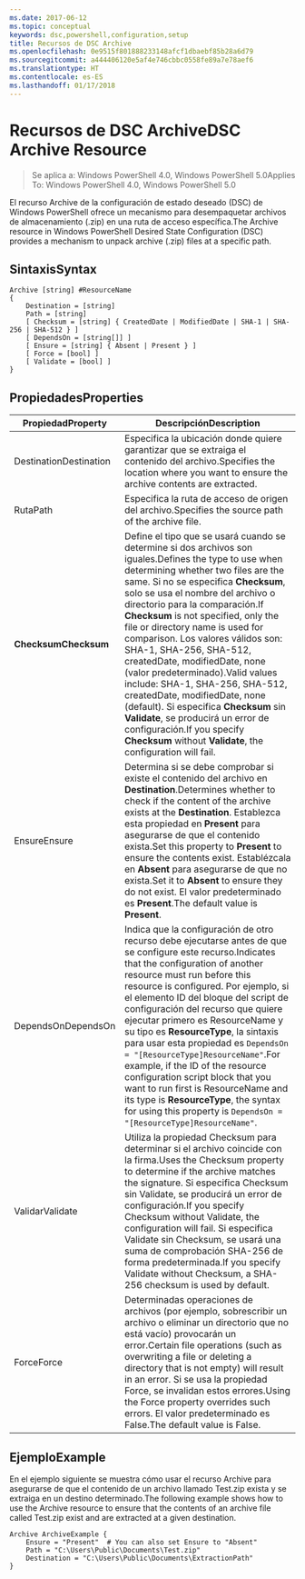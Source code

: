 ```yaml
---
ms.date: 2017-06-12
ms.topic: conceptual
keywords: dsc,powershell,configuration,setup
title: Recursos de DSC Archive
ms.openlocfilehash: 0e9515f801888233148afcf1dbaebf85b28a6d79
ms.sourcegitcommit: a444406120e5af4e746cbbc0558fe89a7e78aef6
ms.translationtype: HT
ms.contentlocale: es-ES
ms.lasthandoff: 01/17/2018
---
```

# <a name="dsc-archive-resource"></a><span data-ttu-id="69732-103">Recursos de DSC Archive</span><span class="sxs-lookup"><span data-stu-id="69732-103">DSC Archive Resource</span></span>

> <span data-ttu-id="69732-104">Se aplica a: Windows PowerShell 4.0, Windows PowerShell 5.0</span><span class="sxs-lookup"><span data-stu-id="69732-104">Applies To: Windows PowerShell 4.0, Windows PowerShell 5.0</span></span>

<span data-ttu-id="69732-105">El recurso Archive de la configuración de estado deseado (DSC) de Windows PowerShell ofrece un mecanismo para desempaquetar archivos de almacenamiento (.zip) en una ruta de acceso específica.</span><span class="sxs-lookup"><span data-stu-id="69732-105">The Archive resource in Windows PowerShell Desired State Configuration (DSC) provides a mechanism to unpack archive (.zip) files at a specific path.</span></span>

## <a name="syntax"></a><span data-ttu-id="69732-106">Sintaxis</span><span class="sxs-lookup"><span data-stu-id="69732-106">Syntax</span></span>
```MOF
Archive [string] #ResourceName
{
    Destination = [string]
    Path = [string]
    [ Checksum = [string] { CreatedDate | ModifiedDate | SHA-1 | SHA-256 | SHA-512 } ]
    [ DependsOn = [string[]] ]
    [ Ensure = [string] { Absent | Present } ]
    [ Force = [bool] ]
    [ Validate = [bool] ]
}
```

## <a name="properties"></a><span data-ttu-id="69732-107">Propiedades</span><span class="sxs-lookup"><span data-stu-id="69732-107">Properties</span></span>

|  <span data-ttu-id="69732-108">Propiedad</span><span class="sxs-lookup"><span data-stu-id="69732-108">Property</span></span>  |  <span data-ttu-id="69732-109">Descripción</span><span class="sxs-lookup"><span data-stu-id="69732-109">Description</span></span>   |
|---|---|
| <span data-ttu-id="69732-110">Destination</span><span class="sxs-lookup"><span data-stu-id="69732-110">Destination</span></span>| <span data-ttu-id="69732-111">Especifica la ubicación donde quiere garantizar que se extraiga el contenido del archivo.</span><span class="sxs-lookup"><span data-stu-id="69732-111">Specifies the location where you want to ensure the archive contents are extracted.</span></span>|
| <span data-ttu-id="69732-112">Ruta</span><span class="sxs-lookup"><span data-stu-id="69732-112">Path</span></span>| <span data-ttu-id="69732-113">Especifica la ruta de acceso de origen del archivo.</span><span class="sxs-lookup"><span data-stu-id="69732-113">Specifies the source path of the archive file.</span></span>|
| <span data-ttu-id="69732-114">__Checksum__</span><span class="sxs-lookup"><span data-stu-id="69732-114">__Checksum__</span></span>| <span data-ttu-id="69732-115">Define el tipo que se usará cuando se determine si dos archivos son iguales.</span><span class="sxs-lookup"><span data-stu-id="69732-115">Defines the type to use when determining whether two files are the same.</span></span> <span data-ttu-id="69732-116">Si no se especifica __Checksum__, solo se usa el nombre del archivo o directorio para la comparación.</span><span class="sxs-lookup"><span data-stu-id="69732-116">If __Checksum__ is not specified, only the file or directory name is used for comparison.</span></span> <span data-ttu-id="69732-117">Los valores válidos son: SHA-1, SHA-256, SHA-512, createdDate, modifiedDate, none (valor predeterminado).</span><span class="sxs-lookup"><span data-stu-id="69732-117">Valid values include: SHA-1, SHA-256, SHA-512, createdDate, modifiedDate, none (default).</span></span> <span data-ttu-id="69732-118">Si especifica __Checksum__ sin __Validate__, se producirá un error de configuración.</span><span class="sxs-lookup"><span data-stu-id="69732-118">If you specify __Checksum__ without __Validate__, the configuration will fail.</span></span>|
| <span data-ttu-id="69732-119">Ensure</span><span class="sxs-lookup"><span data-stu-id="69732-119">Ensure</span></span>| <span data-ttu-id="69732-120">Determina si se debe comprobar si existe el contenido del archivo en __Destination__.</span><span class="sxs-lookup"><span data-stu-id="69732-120">Determines whether to check if the content of the archive exists at the __Destination__.</span></span> <span data-ttu-id="69732-121">Establezca esta propiedad en __Present__ para asegurarse de que el contenido exista.</span><span class="sxs-lookup"><span data-stu-id="69732-121">Set this property to __Present__ to ensure the contents exist.</span></span> <span data-ttu-id="69732-122">Establézcala en __Absent__ para asegurarse de que no exista.</span><span class="sxs-lookup"><span data-stu-id="69732-122">Set it to __Absent__ to ensure they do not exist.</span></span> <span data-ttu-id="69732-123">El valor predeterminado es __Present__.</span><span class="sxs-lookup"><span data-stu-id="69732-123">The default value is __Present__.</span></span>|
| <span data-ttu-id="69732-124">DependsOn</span><span class="sxs-lookup"><span data-stu-id="69732-124">DependsOn</span></span> | <span data-ttu-id="69732-125">Indica que la configuración de otro recurso debe ejecutarse antes de que se configure este recurso.</span><span class="sxs-lookup"><span data-stu-id="69732-125">Indicates that the configuration of another resource must run before this resource is configured.</span></span> <span data-ttu-id="69732-126">Por ejemplo, si el elemento ID del bloque del script de configuración del recurso que quiere ejecutar primero es ResourceName y su tipo es __ResourceType__, la sintaxis para usar esta propiedad es `DependsOn = "[ResourceType]ResourceName"`.</span><span class="sxs-lookup"><span data-stu-id="69732-126">For example, if the ID of the resource configuration script block that you want to run first is ResourceName and its type is __ResourceType__, the syntax for using this property is `DependsOn = "[ResourceType]ResourceName"`.</span></span>|
| <span data-ttu-id="69732-127">Validar</span><span class="sxs-lookup"><span data-stu-id="69732-127">Validate</span></span>| <span data-ttu-id="69732-128">Utiliza la propiedad Checksum para determinar si el archivo coincide con la firma.</span><span class="sxs-lookup"><span data-stu-id="69732-128">Uses the Checksum property to determine if the archive matches the signature.</span></span> <span data-ttu-id="69732-129">Si especifica Checksum sin Validate, se producirá un error de configuración.</span><span class="sxs-lookup"><span data-stu-id="69732-129">If you specify Checksum without Validate, the configuration will fail.</span></span> <span data-ttu-id="69732-130">Si especifica Validate sin Checksum, se usará una suma de comprobación SHA-256 de forma predeterminada.</span><span class="sxs-lookup"><span data-stu-id="69732-130">If you specify Validate without Checksum, a SHA-256 checksum is used by default.</span></span>|
| <span data-ttu-id="69732-131">Force</span><span class="sxs-lookup"><span data-stu-id="69732-131">Force</span></span>| <span data-ttu-id="69732-132">Determinadas operaciones de archivos (por ejemplo, sobrescribir un archivo o eliminar un directorio que no está vacío) provocarán un error.</span><span class="sxs-lookup"><span data-stu-id="69732-132">Certain file operations (such as overwriting a file or deleting a directory that is not empty) will result in an error.</span></span> <span data-ttu-id="69732-133">Si se usa la propiedad Force, se invalidan estos errores.</span><span class="sxs-lookup"><span data-stu-id="69732-133">Using the Force property overrides such errors.</span></span> <span data-ttu-id="69732-134">El valor predeterminado es False.</span><span class="sxs-lookup"><span data-stu-id="69732-134">The default value is False.</span></span>|

## <a name="example"></a><span data-ttu-id="69732-135">Ejemplo</span><span class="sxs-lookup"><span data-stu-id="69732-135">Example</span></span>

<span data-ttu-id="69732-136">En el ejemplo siguiente se muestra cómo usar el recurso Archive para asegurarse de que el contenido de un archivo llamado Test.zip exista y se extraiga en un destino determinado.</span><span class="sxs-lookup"><span data-stu-id="69732-136">The following example shows how to use the Archive resource to ensure that the contents of an archive file called Test.zip exist and are extracted at a given destination.</span></span>

```
Archive ArchiveExample {
    Ensure = "Present"  # You can also set Ensure to "Absent"
    Path = "C:\Users\Public\Documents\Test.zip"
    Destination = "C:\Users\Public\Documents\ExtractionPath"
}
```

